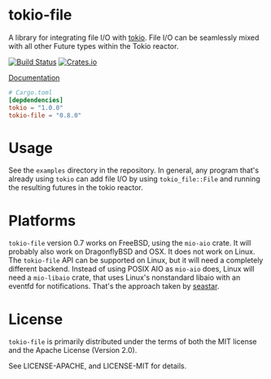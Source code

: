 # tokio-file

A library for integrating file I/O with [tokio].  File I/O can be seamlessly
mixed with all other Future types within the Tokio reactor.

[![Build Status](https://api.cirrus-ci.com/github/asomers/tokio-file.svg)](https://cirrus-ci.com/github/asomers/tokio-file)
[![Crates.io](https://img.shields.io/crates/v/tokio-file.svg)](https://crates.io/crates/tokio-file)

[Documentation](https://docs.rs/crate/tokio-file)

[tokio]: https://github.com/tokio-rs/tokio-core

```toml
# Cargo.toml
[depdendencies]
tokio = "1.0.0"
tokio-file = "0.8.0"
```

# Usage

See the `examples` directory in the repository.  In general, any program that's
already using `tokio` can add file I/O by using `tokio_file::File` and
running the resulting futures in the tokio reactor.

# Platforms

`tokio-file` version 0.7 works on FreeBSD, using the `mio-aio` crate.  It will
probably also work on DragonflyBSD and OSX.  It does not work on Linux.  The
`tokio-file` API can be supported on Linux, but it will need a completely
different backend.  Instead of using POSIX AIO as `mio-aio` does, Linux will
need a `mio-libaio` crate, that uses Linux's nonstandard libaio with an eventfd
for notifications.  That's the approach taken by [seastar].

[seastar]: http://www.seastar-project.org/

# License

`tokio-file` is primarily distributed under the terms of both the MIT license
and the Apache License (Version 2.0).

See LICENSE-APACHE, and LICENSE-MIT for details.

